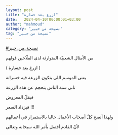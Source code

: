 ```yaml
---
layout: post
title: "ازرع بعد خسارة"
date:   2024-04-10T00:00:01+03:00
author: "mahmoud"
category: "نصيحة من خبير"
tag: "نصيحة من خبير"
---
```



[<u>\#نصيحة\_من\_خبير</u>](https://www.facebook.com/hashtag/%D9%86%D8%B5%D9%8A%D8%AD%D8%A9_%D9%85%D9%86_%D8%AE%D8%A8%D9%8A%D8%B1?__eep__=6&__cft__%5b0%5d=AZUelYVeJkC5JZlwycvlzxaulTKKn5MN7rmtghqz9STR6anf7wBaw3k2AeRD9NHQnroPvDzoXuf_Akn2W5Ld1LhHY2CfrJw9iy7ofdBmgJZkvkx7XadN9_4U2NGuh-uP_u74GAsWH5ozyjANVUeCI-V_DKzaaRGW0m3hFUYx237aJw&__tn__=*NK-R)




من الأمثال الشعبيّة المتوارثة لدى الفلّاحين قولهم

( ازرع بعد خسارة )




يعني الموسم اللي بتكون الزرعة فيه خسرانة

تاني سنة الناس بتحجم عن هذه الزرعة

فيقلّ المعروض

فيزداد السعر !!!




ولهذا أنصح كلّ أصحاب الأعمال حاليا بالاستمرار في
أعمالهم

لأنّ القادم أفضل بأمر الله سبحانه وتعالى
